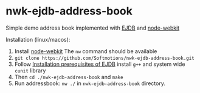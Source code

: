 nwk-ejdb-address-book
=====================

Simple demo address book implemented with [EJDB](https://github.com/Softmotions/ejdb) and [node-webkit](https://github.com/rogerwang/node-webkit)

Installation (linux/macos):

 1. Install [node-webkit](https://github.com/rogerwang/node-webkit) The `nw` command should be available
 2. `git clone https://github.com/Softmotions/nwk-ejdb-address-book.git`
 3. Follow [Installation prerequisites of EJDB](https://github.com/Softmotions/ejdb#installation) install `g++` and system wide `cunit` library
 4. Then `cd ./nwk-ejdb-address-book` and `make`
 5. Run addressbook: `nw ./` in  `nwk-ejdb-address-book` directory.



